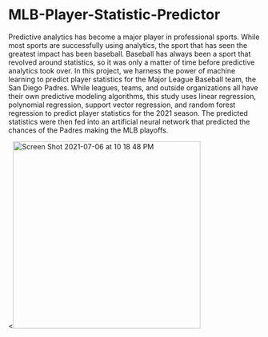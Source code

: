 # MLB-Player-Statistic-Predictor

Predictive analytics has become a major player in professional sports.  While most sports are successfully using analytics, the sport that has seen the greatest impact has been baseball.  Baseball has always been a sport that revolved around statistics, so it was only a matter of time before predictive analytics took over.  In this project, we harness the power of machine learning to predict player statistics for the Major League Baseball team, the San Diego Padres.  While leagues, teams, and outside organizations all have their own predictive modeling algorithms, this study uses linear regression, polynomial regression, support vector regression, and random forest regression to predict player statistics for the 2021 season.  The predicted statistics were then fed into an artificial neural network that predicted the chances of the Padres making the MLB playoffs.  

<<img width="375" alt="Screen Shot 2021-07-06 at 10 18 48 PM" src="https://user-images.githubusercontent.com/60716763/124690532-5a8d1700-dea8-11eb-9dce-d7d30f1495c4.png">
